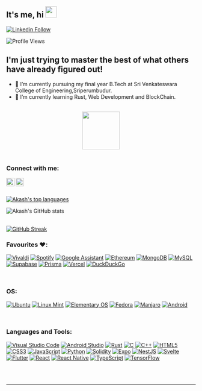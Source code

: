 
<!--
**Akash-Manikandan/Akash-Manikandan** is a ✨ _special_ ✨ repository because its `README.md` (this file) appears on your GitHub profile.

Here are some ideas to get you started:

- 🔭 I’m currently working on ...
- 🌱 I’m currently learning ...
- 👯 I’m looking to collaborate on ...
- 🤔 I’m looking for help with ...
- 💬 Ask me about ...
- 📫 How to reach me: ...
- 😄 Pronouns: ...
- ⚡ Fun fact: ...
-->
## It's me, hi <img src="https://raw.githubusercontent.com/MartinHeinz/MartinHeinz/master/wave.gif" width="30px" height="30px">


[![Linkedin Follow](https://img.shields.io/badge/Linkedin-Profile-blue)](https://www.linkedin.com/in/akash-m-ba9765202)

<p> <img src="https://komarev.com/ghpvc/?username=Akash-Manikandan&color=blue" alt="Profile Views" /> </p>

## I'm just trying to master the best of what others have already figured out!

- 🔭 I’m currently pursuing my final year B.Tech at Sri Venkateswara College of Engineering,Sriperumbudur.
- 🌱 I’m currently learning Rust, Web Development and BlockChain. 

<br />

<div id="header" align="center">
  <img src="https://media.giphy.com/media/M9gbBd9nbDrOTu1Mqx/giphy.gif" width="100"/>
</div>

<br />

### Connect with me:


[<img align="left" alt="Twitter" width="22px" src="https://cdn.jsdelivr.net/npm/simple-icons@v3/icons/twitter.svg" />][twitter]
[<img align="left" alt="LinkedIn" width="22px" src="https://cdn.jsdelivr.net/npm/simple-icons@v3/icons/linkedin.svg" />][linkedin]




<br />
<br />


[![Akash's top languages](https://github-readme-stats.vercel.app/api/top-langs/?username=Akash-Manikandan&theme=blue-green)](https://github.com/anuraghazra/github-readme-stats)
<!--![Akash's top languages](https://github-readme-stats.vercel.app/api/top-langs/?username=Akash-Manikandan&theme=blue-green&layout=compact)-->
![Akash's GitHub stats](https://github-readme-stats.vercel.app/api?username=Akash-Manikandan&show_icons=true&theme=synthwave)
<br /><br />

[![GitHub Streak](https://streak-stats.demolab.com/?user=Akash-Manikandan)](https://www.github.com/Akash-Manikandan)
<br />

### Favourites ❤️:


[![Vivaldi](https://img.shields.io/badge/Vivaldi-EF3939?style=for-the-badge&logo=Vivaldi&logoColor=white)][Vivaldi]
[![Spotify](https://img.shields.io/badge/Spotify-1ED760?style=for-the-badge&logo=spotify&logoColor=white)][Spotify]
[![Google Assistant](https://img.shields.io/badge/google%20assistant-4285F4?style=for-the-badge&logo=google%20assistant&logoColor=white)][GAssistant]
[![Ethereum](https://img.shields.io/badge/Ethereum-3C3C3D?style=for-the-badge&logo=Ethereum&logoColor=white)][Ethereum]
[![MongoDB](https://img.shields.io/badge/MongoDB-%234ea94b.svg?style=for-the-badge&logo=mongodb&logoColor=white)][MongoDB]
[![MySQL](https://img.shields.io/badge/mysql-%2300f.svg?style=for-the-badge&logo=mysql&logoColor=white)][MySQL]
[![Supabase](https://img.shields.io/badge/Supabase-3ECF8E?style=for-the-badge&logo=supabase&logoColor=white)][Supabase]
[![Prisma](https://img.shields.io/badge/Prisma-3982CE?style=for-the-badge&logo=Prisma&logoColor=white)][prisma]
[![Vercel](https://img.shields.io/badge/vercel-%23000000.svg?style=for-the-badge&logo=vercel&logoColor=white)][Vercel]
[![DuckDuckGo](https://img.shields.io/badge/DuckDuckGo-DE5833?style=for-the-badge&logo=DuckDuckGo&logoColor=white)][DuckDuckGo]


<br />

### OS:


[![Ubuntu](https://img.shields.io/badge/Ubuntu-E95420?style=for-the-badge&logo=ubuntu&logoColor=white)][Ubuntu]
[![Linux Mint](https://img.shields.io/badge/Linux%20Mint-87CF3E?style=for-the-badge&logo=Linux%20Mint&logoColor=white)][Linux Mint]
[![Elementary OS](https://img.shields.io/badge/-elementary%20OS-black?style=for-the-badge&logo=elementary&logoColor=white)][Elementary OS]
[![Fedora](https://img.shields.io/badge/Fedora-294172?style=for-the-badge&logo=fedora&logoColor=white)][Fedora]
[![Manjaro](https://img.shields.io/badge/Manjaro-35BF5C?style=for-the-badge&logo=Manjaro&logoColor=white)][MA]
[![Android](https://img.shields.io/badge/Android-3DDC84?style=for-the-badge&logo=android&logoColor=white)][Android]


<br/>


### Languages and Tools:


[![Visual Studio Code](https://img.shields.io/badge/Visual%20Studio%20Code-0078d7.svg?style=for-the-badge&logo=visual-studio-code&logoColor=white)][VS]
[![Android Studio](https://img.shields.io/badge/Android%20Studio-3DDC84.svg?style=for-the-badge&logo=android-studio&logoColor=white)][Android Studio]
[![Rust](https://img.shields.io/badge/rust-%23000000.svg?style=for-the-badge&logo=rust&logoColor=white)][rust]
[![C](https://img.shields.io/badge/c-%2300599C.svg?style=for-the-badge&logo=c&logoColor=white)][GCC]
[![C++](https://img.shields.io/badge/c++-%2300599C.svg?style=for-the-badge&logo=c%2B%2B&logoColor=white)][GCC]
[![HTML5](https://img.shields.io/badge/html5-%23E34F26.svg?style=for-the-badge&logo=html5&logoColor=white)][HTML]
[![CSS3](https://img.shields.io/badge/css3-%231572B6.svg?style=for-the-badge&logo=css3&logoColor=white)][CSS]
[![JavaScript](https://img.shields.io/badge/javascript-%23323330.svg?style=for-the-badge&logo=javascript&logoColor=%23F7DF1E)][JS]
[![Python](https://img.shields.io/badge/python-3670A0?style=for-the-badge&logo=python&logoColor=ffdd54)][PY]
[![Solidity](https://img.shields.io/badge/Solidity-%23363636.svg?style=for-the-badge&logo=solidity&logoColor=white)][SOLIDITY]
[![Expo](https://img.shields.io/badge/expo-1C1E24?style=for-the-badge&logo=expo&logoColor=#D04A37)][EXPO]
[![NestJS](https://img.shields.io/badge/nestjs-%23E0234E.svg?style=for-the-badge&logo=nestjs&logoColor=white)][NEST]
[![Svelte](https://img.shields.io/badge/svelte-%23f1413d.svg?style=for-the-badge&logo=svelte&logoColor=white)][SVELTE]
[![Flutter](https://img.shields.io/badge/Flutter-02569B?style=for-the-badge&logo=flutter&logoColor=white)][Flutter]
[![React](https://img.shields.io/badge/react-%2320232a.svg?style=for-the-badge&logo=react&logoColor=%2361DAFB)][REACT]
[![React Native](https://img.shields.io/badge/react_native-%2320232a.svg?style=for-the-badge&logo=react&logoColor=%2361DAFB)][NATIVE]
[![TypeScript](https://img.shields.io/badge/typescript-%23007ACC.svg?style=for-the-badge&logo=typescript&logoColor=white)][TS]
[![TensorFlow](https://img.shields.io/badge/TensorFlow-%23FF6F00.svg?style=for-the-badge&logo=TensorFlow&logoColor=white)][TF]

<br />
<br />

---

[twitter]: https://twitter.com/Akash2003M
[linkedin]: https://www.linkedin.com/in/akash-m-ba9765202/
[VS]: https://code.visualstudio.com/
[Android Studio]: https://developer.android.com/studio
[GCC]: https://gcc.gnu.org/
[HTML]: https://html.com/
[CSS]: https://www.w3.org/Style/CSS/Overview.en.html
[JS]: https://www.javascript.com/
[PY]: https://www.python.org/
[TF]: https://www.tensorflow.org/
[SOLIDITY]: https://soliditylang.org/
[Vivaldi]: https://vivaldi.com/
[GAssistant]: https://assistant.google.com/
[Ethereum]: https://ethereum.org/en/
[MongoDB]: https://www.mongodb.com/
[MySQL]: https://www.mysql.com/
[Supabase]: https://supabase.com/
[Vercel]: https://vercel.com/
[Spotify]: https://open.spotify.com/
[DuckDuckGo]: https://duckduckgo.com/
[Elementary OS]: https://elementary.io/
[Linux Mint]: https://www.linuxmint.com/
[Ubuntu]: https://ubuntu.com/
[Android]: https://www.android.com/intl/en_in/
[EXPO]: https://expo.dev/
[NEST]: https://nestjs.com/
[SVELTE]: https://svelte.dev/
[REACT]: https://reactjs.org/
[NATIVE]: https://reactnative.dev/
[TS]: https://www.typescriptlang.org/
[rust]: https://www.rust-lang.org/
[MA]: https://manjaro.org/
[prisma]: https://www.prisma.io/
[Fedora]: https://getfedora.org/
[Flutter]: https://flutter.dev/
